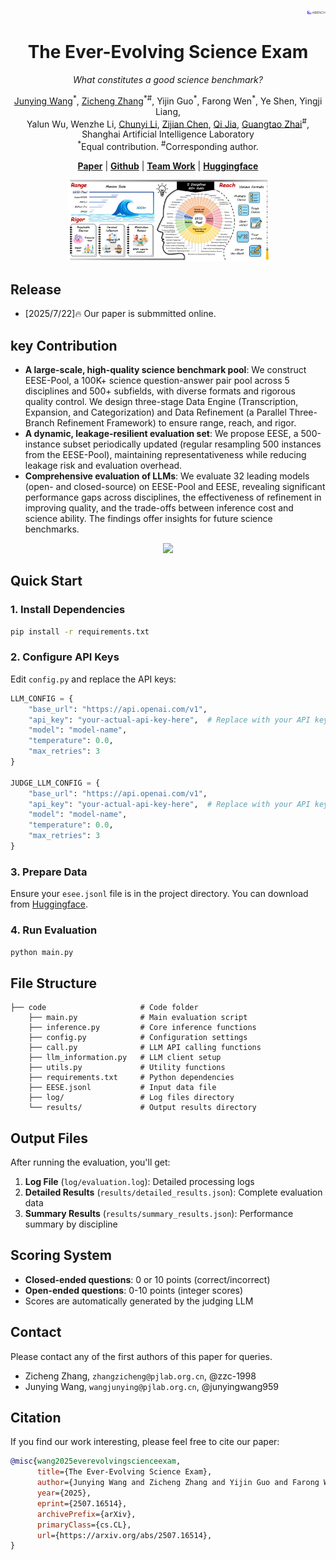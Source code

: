 <div align="right">  
<div style="width: 40%; text-align: right;">
      <img style="width:15%" src="img/aibench.png">
  </div>
</div>
<div align="center">  

 <div>
  <h1>The Ever-Evolving Science Exam</h1>

_What constitutes a good science benchmark?_

  <div>
      <a href="https://github.com/junyingwang959" target="_blank">Junying Wang</a><sup>*</sup>,
      <a href="https://zzc-1998.github.io/" target="_blank">Zicheng Zhang</a><sup>*</sup><sup>#</sup>,
      <a>Yijin Guo</a><sup>*</sup>,
      <a>Farong Wen</a><sup>*</sup>,
      <a>Ye Shen</a>,
      <a>Yingji Liang</a>,
  </div>

<div>
      <a>Yalun Wu</a>,
      <a>Wenzhe Li</a>,
      <a href="https://github.com/lcysyzxdxc" target="_blank">Chunyi Li</a>,
      <a href="https://zijianchen98.github.io/" target="_blank">Zijian Chen</a>,
      <a href="https://jiaqisjtu.github.io/" target="_blank">Qi Jia</a>,
      <a href="https://ee.sjtu.edu.cn/en/FacultyDetail.aspx?id=24&infoid=153&flag=153" target="_blank">Guangtao Zhai</a><sup>#</sup>,
  </div>
  <div>
  Shanghai Artificial Intelligence Laboratory
  </div>   
<div>
<sup>*</sup>Equal contribution. <sup>#</sup>Corresponding author. 
   </div>
    
<a href="https://arxiv.org/pdf/2507.16514"><strong>Paper</strong></a>  |
<a href="https://github.com/aiben-ch/EESE"><strong>Github</strong></a>  |
<a href="https://aiben.ch/"><strong>Team Work</strong></a> |
<a href="https://huggingface.co/datasets/AIBench/EESE"><strong>Huggingface</strong></a> 

  
    
 <div style="width: 80%; text-align: center; margin:auto;">
      <img style="width:80%" src="img/3R.jpg">
  </div>
</div>
 
</div>

## Release
- [2025/7/22]🔥  Our paper is submmitted online.

## key Contribution
- **A large-scale, high-quality science benchmark pool**: We construct EESE-Pool, a 100K+ science question-answer pair pool across 5 disciplines and 500+ subfields, with diverse formats and rigorous quality control. We design three-stage Data Engine (Transcription, Expansion, and Categorization) and Data Refinement (a Parallel Three-Branch Refinement Framework) to ensure range, reach, and rigor.
- **A dynamic, leakage-resilient evaluation set**: We propose EESE, a 500-instance subset periodically updated (regular resampling 500 instances from the EESE-Pool), maintaining representativeness while reducing leakage risk and evaluation overhead.
- **Comprehensive evaluation of LLMs**: We evaluate 32 leading models (open- and closed-source) on EESE-Pool and EESE, revealing significant performance gaps across disciplines, the effectiveness of refinement in improving quality, and the trade-offs between inference cost and science ability. The findings offer insights for future science benchmarks.

<div></div>

<div style="width: 95%; text-align: center; margin:auto;">
      <img style="width:95%" src="img/performance_subplots_4.jpg">
  </div>

## Quick Start

### 1. Install Dependencies

```bash
pip install -r requirements.txt
```

### 2. Configure API Keys

Edit `config.py` and replace the API keys:

```python
LLM_CONFIG = {
    "base_url": "https://api.openai.com/v1",
    "api_key": "your-actual-api-key-here",  # Replace with your API key
    "model": "model-name",
    "temperature": 0.0,
    "max_retries": 3
}

JUDGE_LLM_CONFIG = {
    "base_url": "https://api.openai.com/v1", 
    "api_key": "your-actual-api-key-here",  # Replace with your API key
    "model": "model-name",
    "temperature": 0.0,
    "max_retries": 3
}
```

### 3. Prepare Data

Ensure your `esee.jsonl` file is in the project directory. You can download from [Huggingface](https://huggingface.co/datasets/AIBench/EESE).


### 4. Run Evaluation

```bash
python main.py
```

## File Structure

```
├── code                     # Code folder
    ├── main.py              # Main evaluation script
    ├── inference.py         # Core inference functions
    ├── config.py            # Configuration settings
    ├── call.py              # LLM API calling functions
    ├── llm_information.py   # LLM client setup
    ├── utils.py             # Utility functions
    ├── requirements.txt     # Python dependencies
    ├── EESE.jsonl           # Input data file
    ├── log/                 # Log files directory
    └── results/             # Output results directory
```


## Output Files

After running the evaluation, you'll get:

1. **Log File** (`log/evaluation.log`): Detailed processing logs
2. **Detailed Results** (`results/detailed_results.json`): Complete evaluation data
3. **Summary Results** (`results/summary_results.json`): Performance summary by discipline


## Scoring System

- **Closed-ended questions**: 0 or 10 points (correct/incorrect)
- **Open-ended questions**: 0-10 points (integer scores)
- Scores are automatically generated by the judging LLM



## Contact

Please contact any of the first authors of this paper for queries.

- Zicheng Zhang, `zhangzicheng@pjlab.org.cn`, @zzc-1998
- Junying Wang, `wangjunying@pjlab.org.cn`, @junyingwang959


## Citation

If you find our work interesting, please feel free to cite our paper:

```bibtex
@misc{wang2025everevolvingscienceexam,
      title={The Ever-Evolving Science Exam}, 
      author={Junying Wang and Zicheng Zhang and Yijin Guo and Farong Wen and Ye Shen and Yingji Liang and Yalun Wu and Wenzhe Li and Chunyi Li and Zijian Chen and Qi Jia and Guangtao Zhai},
      year={2025},
      eprint={2507.16514},
      archivePrefix={arXiv},
      primaryClass={cs.CL},
      url={https://arxiv.org/abs/2507.16514}, 
}
```
